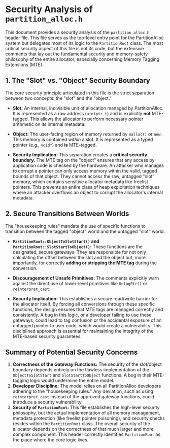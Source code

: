 # Security Analysis of `partition_alloc.h`

This document provides a security analysis of the `partition_alloc.h` header file. This file serves as the top-level entry point for the PartitionAlloc system but delegates most of its logic to the `PartitionRoot` class. The most critical security aspect of this file is not its code, but the extensive comments that lay out the fundamental security and memory-safety philosophy of the entire allocator, especially concerning Memory Tagging Extensions (MTE).

## 1. The "Slot" vs. "Object" Security Boundary

The core security principle articulated in this file is the strict separation between two concepts: the "slot" and the "object."

-   **Slot:** An internal, indivisible unit of allocation managed by PartitionAlloc. It is represented as a raw address (`uintptr_t`) and is explicitly **not** MTE-tagged. This allows the allocator to perform necessary pointer arithmetic on its internal metadata.
-   **Object:** The user-facing region of memory returned by `malloc()` or `new`. This memory is contained *within* a slot. It is represented as a typed pointer (e.g., `void*`) and **is** MTE-tagged.

-   **Security Implication:** This separation creates a **critical security boundary**. The MTE tag on the "object" ensures that any access by application code is checked by the hardware. An attacker who manages to corrupt a pointer can only access memory within the valid, tagged bounds of that object. They cannot access the raw, untagged "slot" memory, which contains sensitive allocator metadata like freelist pointers. This prevents an entire class of heap exploitation techniques where an attacker overflows an object to corrupt the allocator's internal metadata.

## 2. Secure Transitions Between Worlds

The "housekeeping rules" mandate the use of specific functions to transition between the tagged "object" world and the untagged "slot" world.

-   **`PartitionRoot::ObjectToSlotStart()` and `PartitionRoot::SlotStartToObject()`:** These functions are the designated, secure gateways. They are responsible for not only calculating the offset between the slot and the object but, more importantly, for correctly **adding or stripping the MTE tag** during the conversion.

-   **Discouragement of Unsafe Primitives:** The comments explicitly warn against the direct use of lower-level primitives like `UntagPtr()` or `reinterpret_cast`.

-   **Security Implication:** This establishes a secure read/write barrier for the allocator itself. By forcing all conversions through these specific functions, the design ensures that MTE tags are managed correctly and consistently. A bug in this logic, or a developer failing to use these gateways, could lead to tag confusion or the accidental exposure of an untagged pointer to user code, which would create a vulnerability. This disciplined approach is essential for maintaining the integrity of the MTE-based security guarantees.

## Summary of Potential Security Concerns

1.  **Correctness of the Gateway Functions:** The security of the slot/object boundary depends entirely on the flawless implementation of the `ObjectToSlotStart` and `SlotStartToObject` functions. A bug in their MTE-tagging logic would undermine the entire model.
2.  **Developer Discipline:** The model relies on all PartitionAlloc developers adhering to the "housekeeping rules." Any deviation, such as using `reinterpret_cast` instead of the approved gateway functions, could introduce a security vulnerability.
3.  **Security of `PartitionRoot`:** This file establishes the high-level security philosophy, but the actual implementation of all memory management, metadata protection (like freelist pointer poisoning), and security checks resides within the `PartitionRoot` class. The overall security of the allocator depends on the correctness of that much larger and more complex component. This header correctly identifies `PartitionRoot` as the place where the core logic lives.